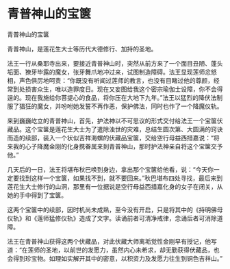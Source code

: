 # 青普神山的宝箧

青普神山的宝箧

青普神山，是莲花生大士等历代大德修行、加持的圣地。

法王一行从桑耶寺出来，要接近青普神山时，突然从前方来了一个面目丑陋、蓬头垢面、獠牙毕露的魔女，张牙舞爪地冲过来，试图制造障碍。法王显现莲师忿怒相，声色俱厉地呵责：“你既没有听闻过莲师的教言，也没有目睹过他的尊颜，经常到处损害众生，唯以造罪度日。现在又妄图给我这个密宗瑜伽士设障，你不会得逞的。现在我施给你菩提心的食品，将你压在大地下九年。”法王以猛烈的降伏法制服了猖狂的魔女，并吩咐她发誓不再作恶，保护佛法，同时也作了一个降魔仪轨。

来到巍巍屹立的青普神山，首先，护法神以不可思议的形式交付给法王一个宝箧伏藏品。这个宝箧是莲花生大士为了遣除浊世的灾难，总结生圆次第、大圆满的窍诀而造的续部，装入一个状似吉祥海螺的伏藏品宝箧，交给空行母益西措嘉说：“将来我的心子降魔金刚的化身携眷属来到青普神山，那时护法神亲自将这个宝箧交予他。”

几天后的一日，法王将堪布秋巴唤到身边，拿出那个宝箧给他看，说：“今天你一定要找到这样一个宝箧，如果找不到，就不要回来。”秋巴堪布四处寻找，最后来到莲花生大士修行的山洞，那里有一位据说是空行母益西措嘉化身的女子在闭关，从她的手中得到了宝箧。

这两个宝箧中的续部，因时机尚未成熟，至今没有开启，只是将其中的《持明佛母仪轨》和《莲师猛修仪轨》造成了文字。读诵前者可清净戒律，念诵后者可消除道障。

法王在青普神山获得这两个伏藏品，对此伏藏大师离垢觉性金刚早有授记，他写道：“在莲师的圣地，以前世的发愿力，虽然内心未希求，却无勤获得伏藏品，也会得到珍宝物。如理如实解开其中的密意，以积资力及发愿力往生到铜色吉祥山。”

